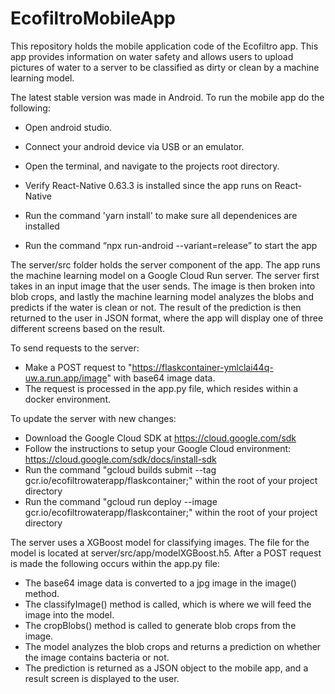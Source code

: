 # EcofiltroMobileApp

This repository holds the mobile application code of the Ecofiltro app. This app provides information on water safety and allows users to upload pictures of water to a server to be classified as dirty or clean by a machine learning model.

The latest stable version was made in Android. To run the mobile app do the following:

- Open android studio.

- Connect your android device via USB or an emulator. 

- Open the terminal, and navigate to the projects root directory.

- Verify React-Native 0.63.3 is installed since the app runs on React-Native

- Run the command 'yarn install' to make sure all dependenices are installed

- Run the command “npx run-android --variant=release” to start the app



The server/src folder holds the server component of the app. The app runs the machine learning model on a Google Cloud Run server. The server first takes in an input image that the user sends. The image is then broken into blob crops, and lastly the machine learning model analyzes the blobs  and predicts if the water is clean or not. The result of the prediction is then returned to the user in JSON format, where the app will display one of three different screens based on the result.

To send requests to the server:

- Make a POST request to "https://flaskcontainer-ymlclai44q-uw.a.run.app/image" with base64 image data.
- The request is processed in the app.py file, which resides within a docker environment.

To update the server with new changes:

- Download the Google Cloud SDK at https://cloud.google.com/sdk
- Follow the instructions to setup your Google Cloud environment: https://cloud.google.com/sdk/docs/install-sdk 
- Run the command "gcloud builds submit --tag gcr.io/ecofiltrowaterapp/flaskcontainer;" within the root of your project directory 
- Run the command "gcloud run deploy --image gcr.io/ecofiltrowaterapp/flaskcontainer;" within the root of your project directory  

The server uses a XGBoost model for classifying images. The file for the model is located at  server/src/app/modelXGBoost.h5. After a POST request is made the following occurs within the app.py file:
 - The base64 image data is converted to a jpg image in the image() method.
 - The classifyImage() method is called, which is where we will feed the image into the model.
 - The cropBlobs() method is called to generate blob crops from the image.
 - The model analyzes the blob crops and returns a prediction on whether the image contains bacteria or not.
 - The prediction is returned as a JSON object to the mobile app, and a result screen is displayed to the user.
 

 
